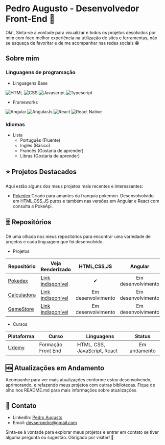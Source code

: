 # Pedro Augusto - Desenvolvedor Front-End 👋

Olá!, Sinta-se a vontade para visualizar e todos os projetos desolvidos por mim com foco melhor experiência na utilização de sites e ferramentas, não se esqueça de favoritar e de me acompanhar nas redes sociais :grin:

## Sobre mim

### Linguagens de programação

* Linguagens Base
  
![HTML](https://img.shields.io/badge/HTML5-E34F26?style=for-the-badge&logo=html5&logoColor=white)
![CSS](https://img.shields.io/badge/CSS3-1572B6?style=for-the-badge&logo=css3&logoColor=white)
![Javascript](https://img.shields.io/badge/JavaScript-323330?style=for-the-badge&logo=javascript&logoColor=F7DF1E)
![Typescript](https://img.shields.io/badge/TypeScript-007ACC?style=for-the-badge&logo=typescript&logoColor=white)

* Frameworks
  
![Angular](https://img.shields.io/badge/Angular-DD0031?style=for-the-badge&logo=angular&logoColor=white)
![AngularJs](https://img.shields.io/badge/AngularJS-E23237?style=for-the-badge&logo=angularjs&logoColor=white)
![React](https://img.shields.io/badge/React-20232A?style=for-the-badge&logo=react&logoColor=61DAFB)
![React Native](https://img.shields.io/badge/React_Native-20232A?style=for-the-badge&logo=react&logoColor=61DAFB)

### Idiomas
* Lista
    * Português (Fluente)
    * Inglês (Básico)
    * Francês (Gostaria de aprender)
    * Libras (Gostaria de aprender)

## ⭐ Projetos Destacados 

Aqui estão alguns dos meus projetos mais recentes e interessantes:

* [Pokedex](https://github.com/DevPedroAugusto/Pokedex) Criado para amantes da franquia pokemon. Desenvolvolvido em HTML,CSS,JS puros e também nas versões em Angular e React com consulta a PokeApi.  

## 🗄 Repositórios
Dê uma olhada nos meus repositórios para encontrar uma variedade de projetos e cada linguagem que foi desenvolvido.

* Projetos
  
| Repositório | Veja Renderizado | HTML,CSS,JS | Angular | React |
|-------------|------------------------------|:-----------:|:-------:|:-----:|
| [Pokedex](https://github.com/DevPedroAugusto/Pokedex) | [Link indisponível]() | ✔ | Em desenvolvimento  | Em desenvolvimento |
| [Calculadora](https://github.com/DevPedroAugusto/Calculadora)| [Link indisponível]() | Em desenvolvimento | Em desenvolvimento  | Em desenvolvimento |
| [GameStore](https://github.com/DevPedroAugusto/GameStore) | [Link indisponível]() | Em desenvolvimento | Em desenvolvimento  | Em desenvolvimento |

* Cursos
  
| Plataforma | Curso | Linguagens | Status | 
|------------|-------|------------|:------:|
| [Udemy](https://github.com/DevPedroAugusto/Udemy) | Formação Front End | HTML, CSS, JavaScript, React | Em andamento |

## 🆕 Atualizações em Andamento 

Acompanhe para ver mais atualizações conforme estou desenvolvendo, aprimorando, e refazendo meus projetos com outras bibliotecas. Fique de olho nos README.md para mais informações sobre atualizações. 

## 📲 Contato 

- LinkedIn: [Pedro Augusto](https://www.linkedin.com/in/pedroaugusto-dev/)
- Email: [devserpedro@gmail.com](https://mailto:pedro@gmail.com/)

Sinta-se à vontade para explorar meus projetos e entrar em contato se tiver alguma pergunta ou sugestão. Obrigado por visitar! 🚀
